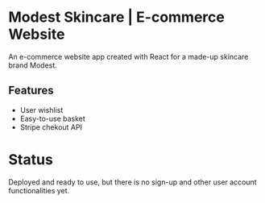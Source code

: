 # Modest Skincare | E-commerce Website

An e-commerce website app created with React for a made-up skincare brand Modest.

## Features

- User wishlist
- Easy-to-use basket
- Stripe chekout API


# Status

Deployed and ready to use, but there is no sign-up and other user account functionalities yet.
